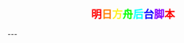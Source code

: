 <h2 style="text-align:center"><font color="#FF0000">明</font><font color="#FF7F00">日</font><font color="#FFFF002 ">方</font><font color="#00FF00">舟</font><font color="#00FFFF">后</font><font color="#0000FF">台</font><font color="#8B00FF">脚</font><font color="#FF0000">本</font></h2>
---

